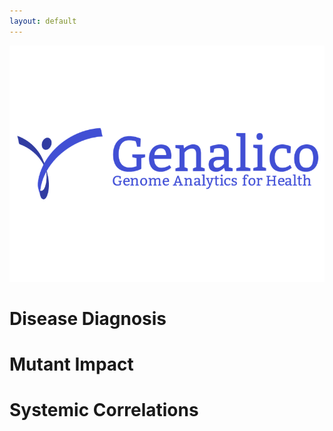 ```yaml
---
layout: default
---
```

![Genalico Logo](Logaster-1-gplus-sharedImage-800px.png)

# Disease Diagnosis

# Mutant Impact

# Systemic Correlations
